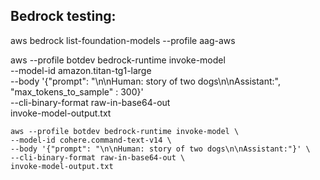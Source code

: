 ## Bedrock testing:
aws bedrock list-foundation-models  --profile aag-aws 

aws --profile botdev bedrock-runtime invoke-model \
    --model-id amazon.titan-tg1-large \
    --body '{"prompt": "\n\nHuman: story of two dogs\n\nAssistant:", "max_tokens_to_sample" : 300}' \
    --cli-binary-format raw-in-base64-out \
    invoke-model-output.txt

    aws --profile botdev bedrock-runtime invoke-model \
    --model-id cohere.command-text-v14 \
    --body '{"prompt": "\n\nHuman: story of two dogs\n\nAssistant:"}' \
    --cli-binary-format raw-in-base64-out \
    invoke-model-output.txt 
    